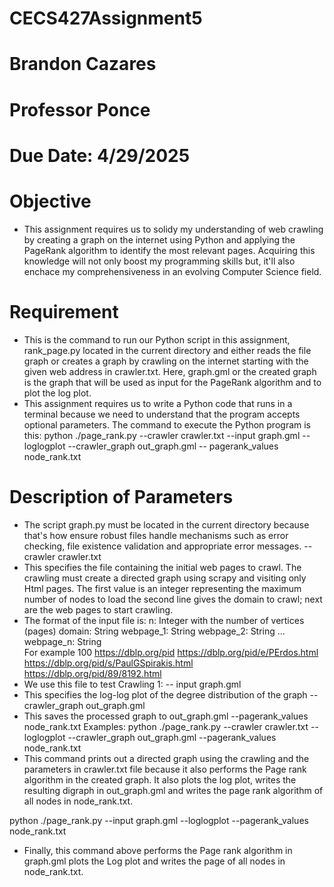 # CECS427Assignment5
# Brandon Cazares 
# Professor Ponce 
# Due Date: 4/29/2025
# Objective 
- This assignment requires us to solidy my understanding of web crawling by creating a graph on the internet using Python and applying the PageRank algorithm to identify the most relevant pages. Acquiring this knowledge will not only boost my programming skills but, it'll also enchace my comprehensiveness in an evolving Computer Science field.
# Requirement 
- This is the command to run our Python script in this assignment, rank_page.py located in the current directory and either reads the file graph or creates a graph by crawling on the internet starting with the given web address in crawler.txt. Here, graph.gml or the created graph is the graph that will be used as input for the PageRank algorithm and to plot the log plot.
- This assignment requires us to write a Python code that runs in a terminal because we need to understand that the program accepts optional parameters. The command to execute the Python program is this:
python ./page_rank.py --crawler crawler.txt --input graph.gml --loglogplot --crawler_graph out_graph.gml -- pagerank_values node_rank.txt
# Description of Parameters
- The script graph.py must be located in the current directory because that's how ensure robust files handle mechanisms such as error checking, file existence validation and appropriate error messages.
--crawler crawler.txt
- This specifies the file containing the initial web pages to crawl. The crawling must create a directed graph using scrapy and visiting only Html pages. The first value is an integer representing the maximum number of nodes to load the second line gives the domain to crawl; next are the web pages to start crawling.
- The format of the input file is:
n: Integer with the number of vertices (pages)
domain: String 
webpage_1: String 
webpage_2: String 
...
webpage_n: String  
For example
100
https://dblp.org/pid
https://dblp.org/pid/e/PErdos.html
https://dblp.org/pid/s/PaulGSpirakis.html
https://dblp.org/pid/89/8192.html
- We use this file to test Crawling 1:
-- input graph.gml
- This specifies the log-log plot of the degree distribution of the graph
--crawler_graph out_graph.gml 
- This saves the processed graph to out_graph.gml
--pagerank_values node_rank.txt
Examples:
python ./page_rank.py --crawler crawler.txt --loglogplot --crawler_graph out_graph.gml  --pagerank_values node_rank.txt
- This command prints out a directed graph using the crawling and the parameters in crawler.txt file because it also performs the Page rank algorithm in the created graph. It also plots the log plot, writes the resulting digraph in out_graph.gml and writes the page rank algorithm of all nodes in node_rank.txt.

python ./page_rank.py --input graph.gml --loglogplot --pagerank_values node_rank.txt
- Finally, this command above performs the Page rank algorithm in graph.gml plots the Log plot and writes the page of all nodes in node_rank.txt.
